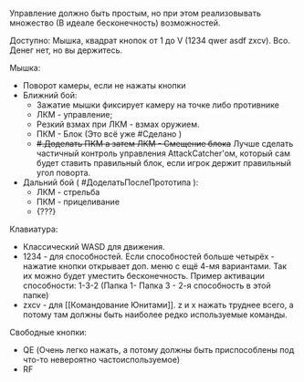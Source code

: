 Управление должно быть простым, но при этом реализовывать множество (В идеале бесконечность) возможностей.

Доступно: Мышка, квадрат кнопок от 1 до V (1234 qwer asdf zxcv). Всо. Денег нет, но вы держитесь.

Мышка:
- Поворот камеры, если не нажаты кнопки
- Ближний бой:
	- Зажатие мышки фиксирует камеру на точке либо противнике
	- ЛКМ - управление;
	- Резкий взмах при ЛКМ - взмах оружием.
	- ПКМ - Блок (Это всё уже #Сделано )
	- ~~#.Доделать ПКМ а затем ЛКМ - Смещение блока~~ Лучше сделать частичный контроль управления AttackCatcher'ом, который сам будет ставить правильный блок, если игрок держит правильный угол поворта.	
- Дальний бой ( #ДоделатьПослеПрототипа ):
	- ЛКМ - стрельба
	- ПКМ - прицеливание
	- {???}

Клавиатура:
- Классический WASD для движения.
- 1234 - для способностей. Если способностей больше четырёх - нажатие кнопки открывает доп. меню с ещё 4-мя вариантами. Так их можно будет уместить бесконечность. Пример активации способности: 1-3-2 (Папка 1- Папка 3 - 2-я способность в этой папке)
- zxcv - для [[Командование Юнитами]]. z и x нажать труднее всего, а потому там должны быть наиболее редко используемые команды.

Свободные кнопки:
- QE (Очень легко нажать, а потому должны быть приспособлены под что-то невероятно частоиспользуемое)
- RF